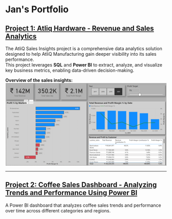 # Jan's Portfolio

## [Project 1: Atliq Hardware - Revenue and Sales Analytics](https://github.com/jan-codex/Revenue-Insights-using-Power-BI-and-SQL)

The AtliQ Sales Insights project is a comprehensive data analytics solution designed to help AtliQ Manufacturing gain deeper visibility into its sales performance.  
This project leverages <strong>SQL</strong> and <strong>Power BI</strong> to extract, analyze, and visualize key business metrics, enabling data-driven decision-making.

<strong>Overview of the sales insights:</strong>  
<img src="https://raw.githubusercontent.com/jan-codex/Jan-s_portfolio/main/images/Screenshot%202025-02-18%20135624.png" alt="Overview of the sales insights" style="max-width:100%; height:auto;" />

---

## [Project 2: Coffee Sales Dashboard - Analyzing Trends and Performance Using Power BI](https://github.com/jan-codex/Coffee-Sales-Insights)

A Power BI dashboard that analyzes coffee sales trends and performance over time across different categories and regions.
